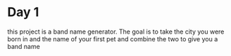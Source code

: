 # Day 1
this project is a band name generator. The goal is to take the city you were born in and the name of your first pet and combine the two to give you a band name